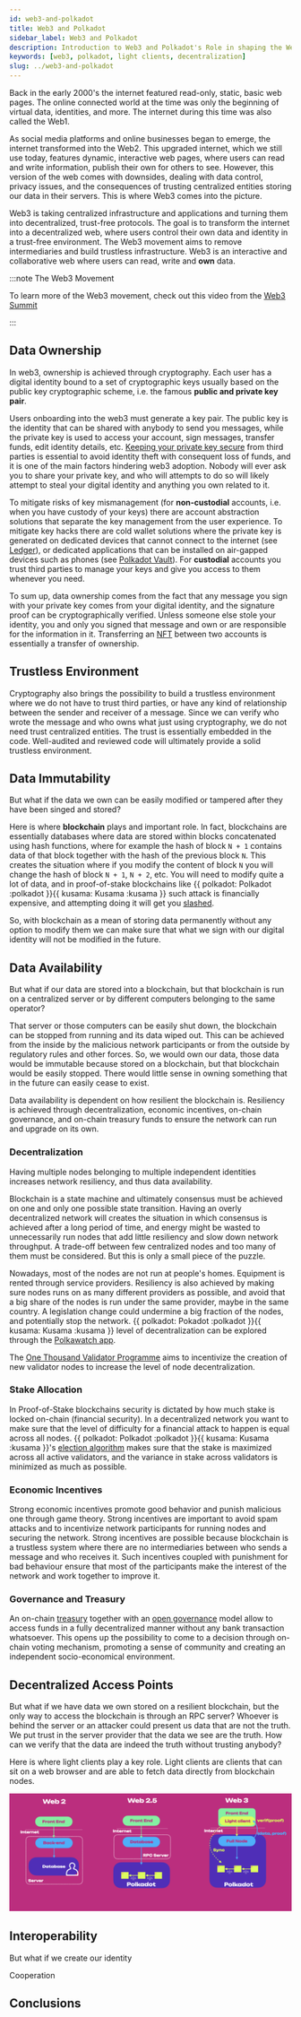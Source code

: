 ```yaml
---
id: web3-and-polkadot
title: Web3 and Polkadot
sidebar_label: Web3 and Polkadot
description: Introduction to Web3 and Polkadot's Role in shaping the Web3 Vision.
keywords: [web3, polkadot, light clients, decentralization]
slug: ../web3-and-polkadot
---
```


Back in the early 2000's the internet featured read-only, static, basic web pages. The online
connected world at the time was only the beginning of virtual data, identities, and more. The
internet during this time was also called the Web1.

As social media platforms and online businesses began to emerge, the internet transformed into the
Web2. This upgraded internet, which we still use today, features dynamic, interactive web pages,
where users can read and write information, publish their own for others to see. However, this
version of the web comes with downsides, dealing with data control, privacy issues, and the
consequences of trusting centralized entities storing our data in their servers. This is where Web3
comes into the picture.

Web3 is taking centralized infrastructure and applications and turning them into decentralized,
trust-free protocols. The goal is to transform the internet into a decentralized web, where users
control their own data and identity in a trust-free environment. The Web3 movement aims to remove
intermediaries and build trustless infrastructure. Web3 is an interactive and collaborative web
where users can read, write and **own** data.

:::note The Web3 Movement

To learn more of the Web3 movement, check out this video from the
[Web3 Summit](https://youtu.be/l44z35vabvA)

:::

## Data Ownership

In web3, ownership is achieved through cryptography. Each user has a digital identity bound to a set
of cryptographic keys usually based on the public key cryptographic scheme, i.e. the famous **public
and private key pair**.

Users onboarding into the web3 must generate a key pair. The public key is the identity that can be
shared with anybody to send you messages, while the private key is used to access your account, sign
messages, transfer funds, edit identity details, etc. [Keeping your private key secure](./scams.md)
from third parties is essential to avoid identity theft with consequent loss of funds, and it is one
of the main factors hindering web3 adoption. Nobody will ever ask you to share your private key, and
who will attempts to do so will likely attempt to steal your digital identity and anything you own
related to it.

To mitigate risks of key mismanagement (for **non-custodial** accounts, i.e. when you have custody
of your keys) there are account abstraction solutions that separate the key management from the user
experience. To mitigate key hacks there are cold wallet solutions where the private key is generated
on dedicated devices that cannot connect to the internet (see [Ledger](./ledger.md)), or dedicated
applications that can be installed on air-gapped devices such as phones (see
[Polkadot Vault](./polkadot-vault.md)). For **custodial** accounts you trust third parties to manage
your keys and give you access to them whenever you need.

To sum up, data ownership comes from the fact that any message you sign with your private key comes
from your digital identity, and the signature proof can be cryptographically verified. Unless
someone else stole your identity, you and only you signed that message and own or are responsible
for the information in it. Transferring an [NFT](./learn-nft-index) between two accounts is
essentially a transfer of ownership.

## Trustless Environment

Cryptography also brings the possibility to build a trustless environment where we do not have to
trust third parties, or have any kind of relationship between the sender and receiver of a message.
Since we can verify who wrote the message and who owns what just using cryptography, we do not need
trust centralized entities. The trust is essentially embedded in the code. Well-audited and reviewed
code will ultimately provide a solid trustless environment.

## Data Immutability

But what if the data we own can be easily modified or tampered after they have been singed and
stored?

Here is where **blockchain** plays and important role. In fact, blockchains are essentially
databases where data are stored within blocks concatenated using hash functions, where for example
the hash of block `N + 1` contains data of that block together with the hash of the previous block
`N`. This creates the situation where if you modify the content of block `N` you will change the
hash of block `N + 1`, `N + 2`, etc. You will need to modify quite a lot of data, and in
proof-of-stake blockchains like {{ polkadot: Polkadot :polkadot }}{{ kusama: Kusama :kusama }} such
attack is financially expensive, and attempting doing it will get you
[slashed](../learn/learn-staking-advanced.md#slashing).

So, with blockchain as a mean of storing data permanently without any option to modify them we can
make sure that what we sign with our digital identity will not be modified in the future.

## Data Availability

But what if our data are stored into a blockchain, but that blockchain is run on a centralized
server or by different computers belonging to the same operator?

That server or those computers can be easily shut down, the blockchain can be stopped from running
and its data wiped out. This can be achieved from the inside by the malicious network participants
or from the outside by regulatory rules and other forces. So, we would own our data, those data
would be immutable because stored on a blockchain, but that blockchain would be easily stopped.
There would little sense in owning something that in the future can easily cease to exist.

Data availability is dependent on how resilient the blockchain is. Resiliency is achieved through
decentralization, economic incentives, on-chain governance, and on-chain treasury funds to ensure
the network can run and upgrade on its own.

### Decentralization

Having multiple nodes belonging to multiple independent identities increases network resiliency, and
thus data availability.

Blockchain is a state machine and ultimately consensus must be achieved on one and only one possible
state transition. Having an overly decentralized network will creates the situation in which
consensus is achieved after a long period of time, and energy might be wasted to unnecessarily run
nodes that add little resiliency and slow down network throughput. A trade-off between few
centralized nodes and too many of them must be considered. But this is only a small piece of the
puzzle.

Nowadays, most of the nodes are not run at people's homes. Equipment is rented through service
providers. Resiliency is also achieved by making sure nodes runs on as many different providers as
possible, and avoid that a big share of the nodes is run under the same provider, maybe in the same
country. A legislation change could undermine a big fraction of the nodes, and potentially stop the
network. {{ polkadot: Pokadot :polkadot }}{{ kusama: Kusama :kusama }} level of decentralization can
be explored through the [Polkawatch app](https://polkawatch.app/).

The [One Thousand Validator Programme](./thousand-validators.md) aims to incentivize the creation of
new validator nodes to increase the level of node decentralization.

### Stake Allocation

In Proof-of-Stake blockchains security is dictated by how much stake is locked on-chain (financial
security). In a decentralized network you want to make sure that the level of difficulty for a
financial attack to happen is equal across all nodes.
{{ polkadot: Polkadot :polkadot }}{{ kusama: Kusama :kusama }}'s
[election algorithm](../learn/learn-phragmen.md) makes sure that the stake is maximized across all
active validators, and the variance in stake across validators is minimized as much as possible.

### Economic Incentives

Strong economic incentives promote good behavior and punish malicious one through game theory.
Strong incentives are important to avoid spam attacks and to incentivize network participants for
running nodes and securing the network. Strong incentives are possible because blockchain is a
trustless system where there are no intermediaries between who sends a message and who receives it.
Such incentives coupled with punishment for bad behaviour ensure that most of the participants make
the interest of the network and work together to improve it.

### Governance and Treasury

An on-chain [treasury](../learn/learn-polkadot-opengov-treasury.md) together with an
[open governance](../learn/learn-polkadot-opengov.md) model allow to access funds in a fully
decentralized manner without any bank transaction whatsoever. This opens up the possibility to come
to a decision through on-chain voting mechanism, promoting a sense of community and creating an
independent socio-economical environment.

## Decentralized Access Points

But what if we have data we own stored on a resilient blockchain, but the only way to access the
blockchain is through an RPC server? Whoever is behind the server or an attacker could present us
data that are not the truth. We put trust in the server provider that the data we see are the truth.
How can we verify that the data are indeed the truth without trusting anybody?

Here is where light clients play a key role. Light clients are clients that can sit on a web browser
and are able to fetch data directly from blockchain nodes.

![light-clients](../assets/light-clients.png)

## Interoperability

But what if we create our identity

Cooperation

## Conclusions
